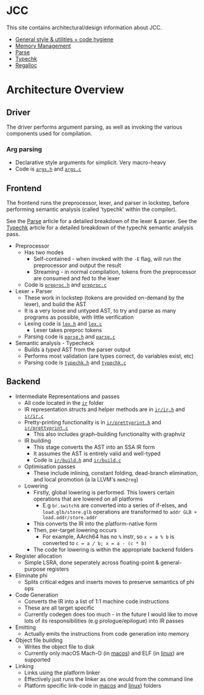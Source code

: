 # JCC

This site contains architectural/design information about JCC.

* [General style & utilities + code hygiene](./general.html)
* [Memory Management](./memory.html)
* [Parse](./parse.html)
* [Typechk](./typechk.html)
* [Regalloc](./regalloc.html)

# Architecture Overview

## Driver

The driver performs argument parsing, as well as invoking the various components used for compilation.

### Arg parsing

* Declarative style arguments for simplicit. Very macro-heavy
* Code is [`args.h`](https://github.com/john-h-k/jcc/tree/main/src/args.h) and [`args.c`](https://github.com/john-h-k/jcc/tree/main/src/args.c)

## Frontend

The frontend runs the preprocessor, lexer, and parser in lockstep, before performing semantic analysis (called 'typechk' within the compiler).

See the [Parse](./parse.html) article for a detailed breakdown of the lexer & parser.
See the [Typechk](./typechk.html) article for a detailed breakdown of the typechk semantic analysis pass.

* Preprocessor
  * Has two modes
    * Self-contained - when invoked with the `-E` flag, will run the preprocessor and output the result
    * Streaming - in normal compilation, tokens from the preprocessor are consumed and fed to the lexer
  * Code is [`preproc.h`](https://github.com/john-h-k/jcc/tree/main/src/preproc.h) and [`preproc.c`](https://github.com/john-h-k/jcc/tree/main/src/preproc.c)
* Lexer + Parser
  * These work in lockstep (tokens are provided on-demand by the lexer), and build the AST
  * It is a very loose and untyped AST, to try and parse as many programs as possible, with little verification
  * Lexing code is [`lex.h`](https://github.com/john-h-k/jcc/tree/main/src/lex.h) and [`lex.c`](https://github.com/john-h-k/jcc/tree/main/src/lex.c)
    * Lexer takes preproc tokens
  * Parsing code is [`parse.h`](https://github.com/john-h-k/jcc/tree/main/src/parse.h) and [`parse.c`](https://github.com/john-h-k/jcc/tree/main/src/parse.c)
* Semantic analysis - Typecheck
  * Builds a _typed_ AST from the parser output
  * Performs most validation (are types correct, do variables exist, etc)
  * Parsing code is [`typechk.h`](https://github.com/john-h-k/jcc/tree/main/src/typechk.h) and [`typechk.c`](https://github.com/john-h-k/jcc/tree/main/src/typechk.c)

## Backend

* Intermediate Representations and passes
  * All code located in the [`ir`](https://github.com/john-h-k/jcc/tree/main/src/ir) folder
  * IR representation structs and helper methods are in [`ir/ir.h`](https://github.com/john-h-k/jcc/tree/main/src/ir/ir.h) and [`ir/ir.c`](https://github.com/john-h-k/jcc/tree/main/src/ir/ir.c)
  * Pretty-printing functionality is in [`ir/prettyprint.h`](https://github.com/john-h-k/jcc/tree/main/src/ir/prettyprint.h) and [`ir/prettyprint.c`](https://github.com/john-h-k/jcc/tree/main/src/ir/prettyprint.c)
    * This also includes graph-building functionality with graphviz
  * IR building
    * This stage converts the AST into an SSA IR form
    * It assumes the AST is entirely valid and well-typed
    * Code is [`ir/build.h`](https://github.com/john-h-k/jcc/tree/main/src/ir/build.h) and [`ir/build.c`](https://github.com/john-h-k/jcc/tree/main/src/ir/build.c)
  * Optimisation passes
    * These include inlining, constant folding, dead-branch elimination, and local promotion (a la LLVM's `mem2reg`)
  * Lowering
    * Firstly, global lowering is performed. This lowers certain operations that are lowered on all platforms
      * E.g `br.switch`s are converted into a series of if-elses, and `load.glb/store.glb` operations are transformed to `addr GLB + load.addr/store.addr`
    * This converts the IR into the platform-native form
    * Then, per-target lowering occurs
      * For example, AArch64 has no `%` instr, so `x = a % b` is converted to `c = a / b; x = a - (c * b)`
    * The code for lowering is within the appropriate backend folders
* Register allocation
  * Simple LSRA, done seperately across floating-point & general-purpose registers
* Eliminate phi
    * Splits critical edges and inserts moves to preserve semantics of phi ops
* Code Generation
  * Converts the IR into a list of 1:1 machine code instructions
  * These are all target specific
  * Currently codegen does too much - in the future I would like to move lots of its responsibilities (e.g prologue/epilogue) into IR passes
* Emitting
  * Actually emits the instructions from code generation into memory
* Object file building
  * Writes the object file to disk
  * Currently only macOS Mach-O (in [macos](https://github.com/john-h-k/jcc/tree/main/src/macos)) and ELF (in [linux](https://github.com/john-h-k/jcc/tree/main/src/linux)) are supported
* Linking
  * Links using the platform linker
  * Effectively just runs the linker as one would from the command line
  * Platform specific link-code in [macos](https://github.com/john-h-k/jcc/tree/main/src/macos) and [linux](https://github.com/john-h-k/jcc/tree/main/src/linux)) folders



